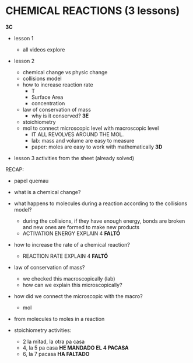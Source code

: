 # CHEMICAL REACTIONS (3 lessons)

**3C**
- lesson 1
    - all videos explore

- lesson 2    
    - chemical change vs physic change
    - collisions model
    - how to increase reaction rate
        - T
        - Surface Area
        - concentration
    - law of conservation of mass
        - why is it conserved?
        **3E**
    - stoichiometry
    - mol to connect microscopic level with macroscopic level
        - IT ALL REVOLVES AROUND THE MOL.
        - lab: mass and volume are easy to measure
        - paper: moles are easy to work with mathematically
        **3D**

- lesson 3
    activities from the sheet (already solved)


RECAP: 
- papel quemau

- what is a chemical change?
- what happens to molecules during a reaction according to the collisions model?
    - during the collisions, if they have enough energy, bonds are broken and new ones are formed to make new products
    - ACTIVATION ENERGY EXPLAIN 4 **FALTÓ**
- how to increase the rate of a chemical reaction?
    - REACTION RATE EXPLAIN 4 **FALTÓ**
- law of conservation of mass?
    - we checked this macroscopically (lab)
    - how can we explain this microscopically?
- how did we connect the microscopic with the macro?
    - mol

- from molecules to moles in a reaction

- stoichiometry activities:
    - 2 la mitad, la otra pa casa
    - 4, la 5 pa casa **HE MANDADO EL 4 PACASA**
    - 6, la 7 pacasa **HA FALTADO**